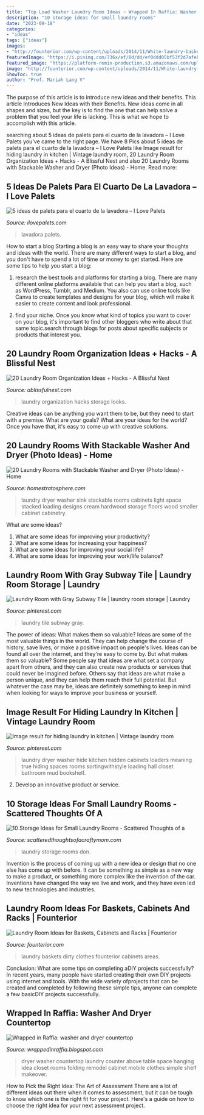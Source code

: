 ```yaml
---
title: "Top Load Washer Laundry Room Ideas ~ Wrapped In Raffia: Washer And Dryer Countertop"
description: "10 storage ideas for small laundry rooms"
date: "2023-09-18"
categories:
- "ideas"
tags: ["ideas"]
images:
- "http://founterior.com/wp-content/uploads/2014/11/White-laundry-baskets-with-dirty-clothes.jpg"
featuredImage: "https://i.pinimg.com/736x/ef/0d/dd/ef0ddd05bf53f2d7afeb9b770f367cfc.jpg"
featured_image: "https://platform-remix-production.s3.amazonaws.com/uploads/d472418c-64a7-11e2-9c98-22000af92f17/d0e53fb0-6012-11e5-9cc0-22000afd2dc7.jpg"
image: "http://founterior.com/wp-content/uploads/2014/11/White-laundry-baskets-with-dirty-clothes.jpg"
ShowToc: true
author: "Prof. Mariah Lang V"
---
```



The purpose of this article is to introduce new ideas and their benefits.
This article Introduces New Ideas with their Benefits. New ideas come in all shapes and sizes, but the key is to find the one that can help solve a problem that you feel your life is lacking. This is what we hope to accomplish with this article.

	

		
searching about 5 ideas de palets para el cuarto de la lavadora – I Love Palets you've came to the right page. We have 8 Pics about 5 ideas de palets para el cuarto de la lavadora – I Love Palets like Image result for hiding laundry in kitchen | Vintage laundry room, 20 Laundry Room Organization Ideas + Hacks - A Blissful Nest and also 20 Laundry Rooms with Stackable Washer and Dryer (Photo Ideas) - Home. Read more:
		
    
## 5 Ideas De Palets Para El Cuarto De La Lavadora – I Love Palets

<img loading=lazy src="https://www.ilovepalets.com/wp-content/uploads/2014/10/1haaa4.jpg" onerror="this.onerror=null;this.src='https://tse3.mm.bing.net/th?id=OIP.rI-Hz3ECQx2S1ZneTf1SBAHaLI&amp;pid=15.1';" alt="5 ideas de palets para el cuarto de la lavadora – I Love Palets">

_Source: ilovepalets.com_

>lavadora palets. 

	

How to start a blog
Starting a blog is an easy way to share your thoughts and ideas with the world. There are many different ways to start a blog, and you don't have to spend a lot of time or money to get started. Here are some tips to help you start a blog: 
1. research the best tools and platforms for starting a blog. There are many different online platforms available that can help you start a blog, such as WordPress, Tumblr, and Medium. You also can use online tools like Canva to create templates and designs for your blog, which will make it easier to create content and look professional. 

2. find your niche. Once you know what kind of topics you want to cover on your blog, it's important to find other bloggers who write about that same topic.search through blogs for posts about specific subjects or products that interest you.

    
## 20 Laundry Room Organization Ideas + Hacks - A Blissful Nest

<img loading=lazy src="https://i0.wp.com/ablissfulnest.com/wp-content/uploads/2016/03/20-Laundry-Room-Organization-Ideas-PI.jpg?resize=650%2C1000&amp;ssl=1" onerror="this.onerror=null;this.src='https://tse1.mm.bing.net/th?id=OIP.i-RrF-Y8668XHeI_UYWAcwHaLZ&amp;pid=15.1';" alt="20 Laundry Room Organization Ideas + Hacks - A Blissful Nest">

_Source: ablissfulnest.com_

>laundry organization hacks storage looks. 

	

Creative ideas can be anything you want them to be, but they need to start with a premise. What are your goals? What are your ideas for the world? Once you have that, it's easy to come up with creative solutions.

    
## 20 Laundry Rooms With Stackable Washer And Dryer (Photo Ideas) - Home

<img loading=lazy src="https://www.homestratosphere.com/wp-content/uploads/2017/03/laundry-mar7-17-6.jpg" onerror="this.onerror=null;this.src='https://tse4.mm.bing.net/th?id=OIP.N4WCnF4dVz338wRIkU134AHaLG&amp;pid=15.1';" alt="20 Laundry Rooms with Stackable Washer and Dryer (Photo Ideas) - Home">

_Source: homestratosphere.com_

>laundry dryer washer sink stackable rooms cabinets light space stacked loading designs cream hardwood storage floors wood smaller cabinet cabinetry. 

	

What are some ideas?
1. What are some ideas for improving your productivity? 
2. What are some ideas for increasing your happiness? 
3. What are some ideas for improving your social life? 
4. What are some ideas for improving your work/life balance?

    
## Laundry Room With Gray Subway Tile | Laundry Room Storage | Laundry

<img loading=lazy src="https://i.pinimg.com/736x/b5/c5/d2/b5c5d2fe402369c68f8e19eaba97944e.jpg?b=t" onerror="this.onerror=null;this.src='https://tse2.mm.bing.net/th?id=OIP.GbYRflWWtL6TF6GkSCSVRAHaLH&amp;pid=15.1';" alt="Laundry Room with Gray Subway Tile | laundry room storage | Laundry">

_Source: pinterest.com_

>laundry tile subway gray. 

	

The power of ideas: What makes them so valuable?
Ideas are some of the most valuable things in the world. They can help change the course of history, save lives, or make a positive impact on people's lives. Ideas can be found all over the internet, and they're easy to come by. But what makes them so valuable? Some people say that ideas are what set a company apart from others, and they can also create new products or services that could never be imagined before. Others say that ideas are what make a person unique, and they can help them reach their full potential. But whatever the case may be, ideas are definitely something to keep in mind when looking for ways to improve your business or yourself.

    
## Image Result For Hiding Laundry In Kitchen | Vintage Laundry Room

<img loading=lazy src="https://i.pinimg.com/736x/ef/0d/dd/ef0ddd05bf53f2d7afeb9b770f367cfc.jpg" onerror="this.onerror=null;this.src='https://tse4.mm.bing.net/th?id=OIP.DCHcqvPbmtieDhismdoHQwHaLH&amp;pid=15.1';" alt="Image result for hiding laundry in kitchen | Vintage laundry room">

_Source: pinterest.com_

>laundry dryer washer hide kitchen hidden cabinets loaders meaning true hiding spaces rooms sortingwithstyle loading hall closet bathroom mud bookshelf. 

	

2. Develop an innovative product or service.

    
## 10 Storage Ideas For Small Laundry Rooms - Scattered Thoughts Of A

<img loading=lazy src="https://platform-remix-production.s3.amazonaws.com/uploads/d472418c-64a7-11e2-9c98-22000af92f17/d0e53fb0-6012-11e5-9cc0-22000afd2dc7.jpg" onerror="this.onerror=null;this.src='https://tse3.mm.bing.net/th?id=OIP.385Vf763rxBGwe6C0eoXngHaLH&amp;pid=15.1';" alt="10 Storage Ideas for Small Laundry Rooms - Scattered Thoughts of a">

_Source: scatteredthoughtsofacraftymom.com_

>laundry storage rooms don. 

	

Invention is the process of coming up with a new idea or design that no one else has come up with before. It can be something as simple as a new way to make a product, or something more complex like the invention of the car. Inventions have changed the way we live and work, and they have even led to new technologies and industries.

    
## Laundry Room Ideas For Baskets, Cabinets And Racks | Founterior

<img loading=lazy src="http://founterior.com/wp-content/uploads/2014/11/White-laundry-baskets-with-dirty-clothes.jpg" onerror="this.onerror=null;this.src='https://tse4.mm.bing.net/th?id=OIP.1msmVRqUq69KACEUkwJ0iQHaLL&amp;pid=15.1';" alt="Laundry Room Ideas for Baskets, Cabinets and Racks | Founterior">

_Source: founterior.com_

>laundry baskets dirty clothes founterior cabinets areas. 

	

Conclusion: What are some tips on completing aDIY projects successfully?
In recent years, many people have started creating their own DIY projects using internet and tools. With the wide variety ofprojects that can be created and completed by following these simple tips, anyone can complete a few basicDIY projects successfully.

    
## Wrapped In Raffia: Washer And Dryer Countertop

<img loading=lazy src="http://2.bp.blogspot.com/-jbzZPZg6HYo/UDdxy20d96I/AAAAAAAAEHk/u-4Sbjmkcsw/s1600/counter5.jpg" onerror="this.onerror=null;this.src='https://tse3.mm.bing.net/th?id=OIP.TYcQfhjZc6ISUT6I36md0QHaJ4&amp;pid=15.1';" alt="Wrapped in Raffia: washer and dryer countertop">

_Source: wrappedinraffia.blogspot.com_

>dryer washer countertop laundry counter above table space hanging idea closet rooms folding remodel cabinet mobile clothes simple shelf makeover. 

	

How to Pick the Right Idea: The Art of Assessment
There are a lot of different ideas out there when it comes to assessment, but it can be tough to know which one is the right fit for your project. Here's a guide on how to choose the right idea for your next assessment project.


